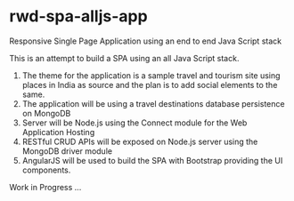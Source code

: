 rwd-spa-alljs-app
=================

Responsive Single Page Application using an end to end Java Script stack

This is an attempt to build a SPA using an all Java Script stack. 

1) The theme for the application is a sample travel and tourism site using places in India as source and the plan is to add social elements to the same.
2) The application will be using a travel destinations database persistence on MongoDB 
2) Server will be Node.js using the Connect module for the Web Application Hosting 
3) RESTful CRUD APIs will be exposed on Node.js server using the  MongoDB driver module
4) AngularJS will be used to build the SPA with Bootstrap providing the UI components.


Work in Progress ...
